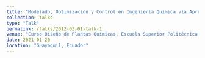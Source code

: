```yaml
---
title: "Modelado, Optimización y Control en Ingeniería Química vía Aprendizaje Automá-tico"
collection: talks
type: "Talk"
permalink: /talks/2012-03-01-talk-1
venue: "Curso Diseño de Plantas Químicas, Escuela Superior Politécnica del Litoral"
date: 2021-01-20
location: "Guayaquil, Ecuador"
---
```



